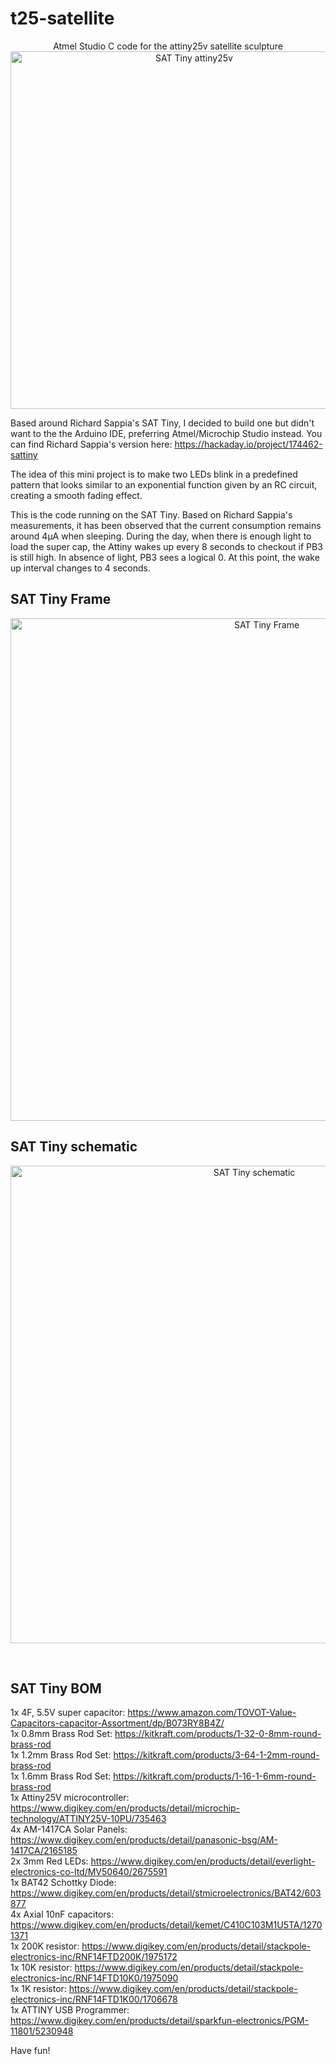 # t25-satellite
<p align="center">
  Atmel Studio C code for the attiny25v satellite sculpture<br />
  <img width="572" src="https://i.postimg.cc/GpshTbcs/t25-satellite.jpg" alt="SAT Tiny attiny25v">
</p>

<p>Based around Richard Sappia's SAT Tiny, I decided to build one but didn't want to the the Arduino IDE, preferring Atmel/Microchip Studio instead.
You can find Richard Sappia's version here: <a href="https://hackaday.io/project/174462-sattiny">https://hackaday.io/project/174462-sattiny</a></p>
<p>The idea of this mini project is to make two LEDs blink in a predefined pattern that looks similar to an exponential function given by an RC circuit, creating a smooth fading effect.</p>
<p>This is the code running on the SAT Tiny. Based on Richard Sappia's measurements, it has been observed that the current consumption remains around 4μA when sleeping. During the day, when there is enough light to load the super cap, the Attiny wakes up every 8 seconds to checkout if PB3 is still high. In absence of light, PB3 sees a logical 0. At this point, the wake up interval changes to 4 seconds.</p>

<h2>SAT Tiny Frame</h2>

<p align="center">
  <img width="804" src="https://i.postimg.cc/MTdLTC0X/Satellite-Frame-2.jpg" alt="SAT Tiny Frame">
</p>

<h2>SAT Tiny schematic</h2>

<p align="center">
  <img width="764" src="https://i.postimg.cc/Yqkk21Gg/t25-satellite-schematic.jpg" alt="SAT Tiny schematic">
</p>

<p>&nbsp;</p>
<h2>SAT Tiny BOM</h2>
<p>
1x 4F, 5.5V super capacitor: <a href="https://www.amazon.com/TOVOT-Value-Capacitors-capacitor-Assortment/dp/B073RY8B4Z/">https://www.amazon.com/TOVOT-Value-Capacitors-capacitor-Assortment/dp/B073RY8B4Z/</a><br />
1x 0.8mm Brass Rod Set: <a href="https://kitkraft.com/products/1-32-0-8mm-round-brass-rod">https://kitkraft.com/products/1-32-0-8mm-round-brass-rod</a><br />
1x 1.2mm Brass Rod Set: <a href="https://kitkraft.com/products/3-64-1-2mm-round-brass-rod">https://kitkraft.com/products/3-64-1-2mm-round-brass-rod</a><br />
1x 1.6mm Brass Rod Set: <a href="https://kitkraft.com/products/1-16-1-6mm-round-brass-rod">https://kitkraft.com/products/1-16-1-6mm-round-brass-rod</a><br />
1x Attiny25V microcontroller: <a href="https://www.digikey.com/en/products/detail/microchip-technology/ATTINY25V-10PU/735463">https://www.digikey.com/en/products/detail/microchip-technology/ATTINY25V-10PU/735463</a><br />
4x AM-1417CA Solar Panels: <a href="https://www.digikey.com/en/products/detail/panasonic-bsg/AM-1417CA/2165185">https://www.digikey.com/en/products/detail/panasonic-bsg/AM-1417CA/2165185</a><br />
2x 3mm Red LEDs: <a href="https://www.digikey.com/en/products/detail/everlight-electronics-co-ltd/MV50640/2675591">https://www.digikey.com/en/products/detail/everlight-electronics-co-ltd/MV50640/2675591</a><br />
1x BAT42 Schottky Diode: <a href="https://www.digikey.com/en/products/detail/stmicroelectronics/BAT42/603877">https://www.digikey.com/en/products/detail/stmicroelectronics/BAT42/603877</a><br />
4x Axial 10nF capacitors: <a href="https://www.digikey.com/en/products/detail/kemet/C410C103M1U5TA/12701371">https://www.digikey.com/en/products/detail/kemet/C410C103M1U5TA/12701371</a><br />
1x 200K resistor: <a href="https://www.digikey.com/en/products/detail/stackpole-electronics-inc/RNF14FTD200K/1975172">https://www.digikey.com/en/products/detail/stackpole-electronics-inc/RNF14FTD200K/1975172</a><br />
1x 10K resistor: <a href="https://www.digikey.com/en/products/detail/stackpole-electronics-inc/RNF14FTD10K0/1975090">https://www.digikey.com/en/products/detail/stackpole-electronics-inc/RNF14FTD10K0/1975090</a><br />
1x 1K resistor: <a href="https://www.digikey.com/en/products/detail/stackpole-electronics-inc/RNF14FTD1K00/1706678">https://www.digikey.com/en/products/detail/stackpole-electronics-inc/RNF14FTD1K00/1706678</a><br />
1x ATTINY USB Programmer: <a href="https://www.digikey.com/en/products/detail/sparkfun-electronics/PGM-11801/5230948">https://www.digikey.com/en/products/detail/sparkfun-electronics/PGM-11801/5230948</a><br />
</p>
<p>Have fun!</p>
